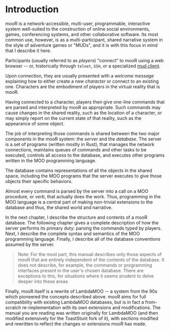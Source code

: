 # Introduction

mooR is a network-accessible, multi-user, programmable, interactive system well-suited to the construction of online
social environments, games, conferencing systems, and other collaborative software. Its most common use, however, is as
a multi-participant, shared narrative system in the style of adventure games or "MUDs", and it is with this focus in
mind that I describe it here.

Participants (usually referred to as _players_) "connect" to mooR using a web browser -- or, historically through
`telnet`, `SSH`, or a specialized [mud client](https://en.wikipedia.org/wiki/MUD_client).

Upon connection, they are usually presented with a _welcome message_ explaining how to either create a new _character_
or connect to an existing one. Characters are the embodiment of players in the virtual reality that is mooR.

Having connected to a character, players then give one-line commands that are parsed and interpreted by mooR as
appropriate. Such commands may cause changes in the shared reality, such as the location of a character, or may simply
report on the current state of that reality, such as the appearance of some object.

The job of interpreting those commands is shared between the two major components in the mooR system: the _server_ and
the _database_. The server is a set of programs (written mostly in Rust), that manages the network connections,
maintains queues of commands and other tasks to be executed, controls all access to the database, and executes other
programs written in the MOO programming language.

The database contains representations of all the objects in the shared space, including the MOO programs that the server
executes to give those objects their specific behaviors.

Almost every command is parsed by the server into a call on a MOO procedure, or _verb_, that actually does the work.
Thus, programming in the MOO language is a central part of making non-trivial extensions to the database and thus, the
shared world and narrative.

In the next chapter, I describe the structure and contents of a mooR database. The following chapter gives a complete
description of how the server performs its primary duty: parsing the commands typed by players. Next, I describe the
complete syntax and semantics of the MOO programming language. Finally, I describe all of the database conventions
assumed by the server.

> Note: For the most part, this manual describes only those aspects of mooR that are entirely independent of the
> contents of the database. It does not describe, for example, the commands or programming interfaces present in the
> user's chosen database. There are exceptions to this, for situations where it seems prudent to delve deeper into these
> areas.

Finally, mooR itself is a rewrite of LambdaMOO -- a system from the 90s which pioneered the concepts described above.
mooR aims for full compatibility with existing LambdaMOO databases, but is in fact a from-scratch re-implementation with
its own extensions and modifications. The manual you are reading was written originally for LambdaMOO (and then modified
extensively for the ToastStunt fork of it), with sections modified and rewritten to reflect the changes or extensions
mooR has made.
